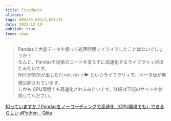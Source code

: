 ```yaml
---
title: Fireducks
aliases: 
tags: 004/45,681/3,681/31
date: 2023-12-19
publish: true
feed: show
---
```

> Pandasで大量データを扱って処理時間にイライラしたことはないでしょうか？  
なんと、Pandasを従来のコードを変えずに高速化するライブラリィが出たみたいです。  
NEC研究所が出した`FireDucks` 🔥🐦 というライブラリィで、ベータ版が無償公開されています。  
しかも CPU環境でも高速化されるみたいです。詳細は下記のサイトを参照してください。

[知っていますか？Pandasをノーコーディングで高速化（CPU環境でも）できるらしい #Python - Qiita](https://qiita.com/DeepTama/items/09b5f57654aa7a8af6a7)

